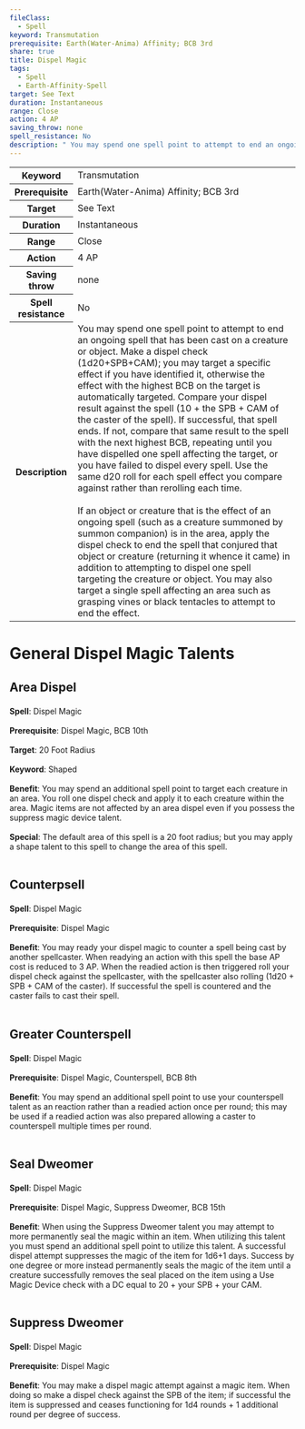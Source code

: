 ```yaml
---
fileClass:
  - Spell
keyword: Transmutation
prerequisite: Earth(Water-Anima) Affinity; BCB 3rd
share: true
title: Dispel Magic
tags:
  - Spell
  - Earth-Affinity-Spell
target: See Text
duration: Instantaneous
range: Close
action: 4 AP
saving_throw: none
spell_resistance: No
description: " You may spend one spell point to attempt to end an ongoing spell that has been cast on a creature or object. Make a dispel check (1d20+SPB+CAM); you may target a specific effect if you have identified it, otherwise the effect with the highest BCB on the target is automatically targeted. Compare your dispel result against the spell (10 + the SPB + CAM of the caster of the spell). If successful, that spell ends. If not, compare that same result to the spell with the next highest BCB, repeating until you have dispelled one spell affecting the target, or you have failed to dispel every spell. Use the same d20 roll for each spell effect you compare against rather than rerolling each time.<br><br>If an object or creature that is the effect of an ongoing spell (such as a creature summoned by summon companion) is in the area, apply the dispel check to end the spell that conjured that object or creature (returning it whence it came) in addition to attempting to dispel one spell targeting the creature or object. You may also target a single spell affecting an area such as grasping vines or black tentacles to attempt to end the effect."
---
```


<p><span style="overflow-x: auto;"><table><tbody><tr><th>Keyword</th><td>Transmutation</td></tr><tr><th>Prerequisite</th><td>Earth(Water-Anima) Affinity; BCB 3rd</td></tr><tr><th>Target</th><td>See Text</td></tr><tr><th>Duration</th><td>Instantaneous</td></tr><tr><th>Range</th><td>Close</td></tr><tr><th>Action</th><td>4 AP</td></tr><tr><th>Saving throw</th><td>none</td></tr><tr><th>Spell resistance</th><td>No</td></tr><tr><th>Description</th><td> You may spend one spell point to attempt to end an ongoing spell that has been cast on a creature or object. Make a dispel check (1d20+SPB+CAM); you may target a specific effect if you have identified it, otherwise the effect with the highest BCB on the target is automatically targeted. Compare your dispel result against the spell (10 + the SPB + CAM of the caster of the spell). If successful, that spell ends. If not, compare that same result to the spell with the next highest BCB, repeating until you have dispelled one spell affecting the target, or you have failed to dispel every spell. Use the same d20 roll for each spell effect you compare against rather than rerolling each time.<br><br>If an object or creature that is the effect of an ongoing spell (such as a creature summoned by summon companion) is in the area, apply the dispel check to end the spell that conjured that object or creature (returning it whence it came) in addition to attempting to dispel one spell targeting the creature or object. You may also target a single spell affecting an area such as grasping vines or black tentacles to attempt to end the effect.</td></tr></tbody></table></span></p><h1><span><p>General Dispel Magic Talents</p></span></h1><h2><span><p>Area Dispel</p></span></h2><p><span><p><b>Spell</b>:    Dispel Magic<br><br><b>Prerequisite</b>:    Dispel Magic, BCB 10th<br><br><b>Target</b>:    20 Foot Radius<br><br><b>Keyword</b>:    Shaped<br><br><b>Benefit</b>:    You may spend an additional spell point to target each creature in an area. You roll one dispel check and apply it to each creature within the area. Magic items are not affected by an area dispel even if you possess the suppress magic device talent.<br><br><b>Special</b>:    The default area of this spell is a 20 foot radius; but you may apply a shape talent to this spell to change the area of this spell.<br><br></p></span></p><h2><span><p>Counterpsell</p></span></h2><p><span><p><b>Spell</b>:    Dispel Magic<br><br><b>Prerequisite</b>:    Dispel Magic<br><br><b>Benefit</b>:     You may ready your dispel magic to counter a spell being cast by another spellcaster. When readying an action with this spell the base AP cost is reduced to 3 AP. When the readied action is then triggered roll your dispel check against the spellcaster, with the spellcaster also rolling (1d20 + SPB + CAM of the caster). If successful the spell is countered and the caster fails to cast their spell.<br><br></p></span></p><h2><span><p>Greater Counterspell</p></span></h2><p><span><p><b>Spell</b>:    Dispel Magic<br><br><b>Prerequisite</b>:    Dispel Magic, Counterspell, BCB 8th<br><br><b>Benefit</b>:    You may spend an additional spell point to use your counterspell talent as an reaction rather than a readied action once per round; this may be used if a readied action was also prepared allowing a caster to counterspell multiple times per round.<br><br></p></span></p><h2><span><p>Seal Dweomer</p></span></h2><p><span><p><b>Spell</b>:    Dispel Magic<br><br><b>Prerequisite</b>:    Dispel Magic, Suppress Dweomer, BCB 15th<br><br><b>Benefit</b>:    When using the Suppress Dweomer talent you may attempt to more permanently seal the magic within an item. When utilizing this talent you must spend an additional spell point to utilize this talent. A successful dispel attempt suppresses the magic of the item for 1d6+1 days. Success by one degree or more instead permanently seals the magic of the item until a creature successfully removes the seal placed on the item using a Use Magic Device check with a DC equal to 20 + your SPB + your CAM.<br><br></p></span></p><h2><span><p>Suppress Dweomer</p></span></h2><p><span><p><b>Spell</b>:    Dispel Magic<br><br><b>Prerequisite</b>:    Dispel Magic<br><br><b>Benefit</b>:    You may make a dispel magic attempt against a magic item. When doing so make a dispel check against the SPB of the item; if successful the item is suppressed and ceases functioning for 1d4 rounds + 1 additional round per degree of success.<br><br></p></span></p>